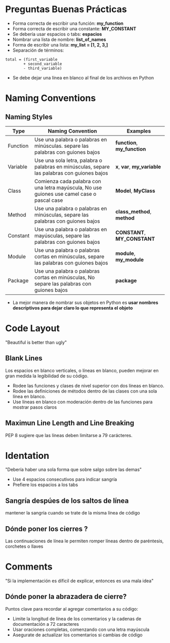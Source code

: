# Preguntas Buenas Prácticas

* Forma correcta de escribir una función: __my_function__
* Forma correcta de escribir una constante: __MY_CONSTANT__
* Se debería usar espacios o tabs: __espacios__
* Nombrar una lista de nombre: __list_of_names__
* Forma de escribir una lista: __my_list = [1, 2, 3,]__
* Separación de términos: 
```
total = (first_variable
        + second_variable
        - third_variable)
```
* Se debe dejar una línea en blanco al final de los archivos en Python

# Naming Conventions
## Naming Styles

|__Type__|__Naming Convention__|__Examples__|
|----|------|---|
|Function|Use una palabra o palabras en minúsculas. separe las palabras con guiones bajos|__function__, __my_function__|
|Variable|Use una sola letra, palabra o palabras en minúsculas, separe las palabras con guiones bajos| __x__, __var__, __my_variable__|
|Class|Comienza cada palabra con una letra mayúscula, No use guiones use camel case o pascal case|__Model__, __MyClass__|
|Method|Use una palabra o palabras en minúsculas, separe las palabras con guiones bajos|__class_method__, __method__|
|Constant|Use una palabra o palabras en mayúsculas, separe las palabras con guiones bajos|__CONSTANT__, __MY_CONSTANT__|
|Module|Use una palabra o palabras cortas en minúsculas, separe las palabras con guiones bajos|__module__, __my_module__|
|Package|Use una palabra o palabras cortas en minúsculas, No separe las palabras con guiones bajos|__package__|

* La mejor manera de nombrar sus objetos en Python es __usar nombres descriptivos para dejar claro lo que representa el objeto__

# Code Layout
"Beautiful is better than ugly"

## Blank Lines

Los espacios en blanco verticales, o líneas en blanco, pueden mejorar en gran medida la legibilidad de su código.

* Rodee las funciones y clases de nivel superior con dos líneas en blanco.
* Rodee las definiciones de métodos dentro de las clases con una sola línea en blanco.
* Use líneas en blanco con moderación dentro de las funciones para mostrar pasos claros

## Maximun Line Length and Line Breaking

PEP 8 sugiere que las líneas deben limitarse a 79 carácteres.

# Identation

"Debería haber una sola forma que sobre salgo sobre las demas"

* Use 4 espacios consecutivos para indicar sangría
* Prefiere los espacios a los tabs

## Sangría despúes de los saltos de línea

mantener la sangría cuando se trate de la misma línea de código

## Dónde poner los cierres ?

Las continuaciones de línea le permiten romper líneas dentro de paréntesis, corchetes o llaves

# Comments

"Si la implementación es díficil de explicar, entonces es una mala idea"

## Dónde poner la abrazadera de cierre?

Puntos clave para recordar al agregar comentarios a su código:

* Limite la longitud de línea de los comentarios y la cadenas de documentación a 72 caracteres
* Usar oraciones completas, comenzando con una letra mayúscula
* Asegurate de actualizar los comentarios si cambias de código